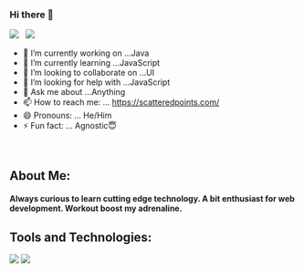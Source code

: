 ### Hi there 👋

[![](https://img.shields.io/badge/LinkedIn-Shahul%20Hameed-blue?logo=Linkedin&logoColor=blue&labelColor=black)](https://www.linkedin.com/in/shahul-hameed/) &nbsp;
[![](https://img.shields.io/badge/Gmail-shahul.dell2010%40gmail.com-red?logo=Gmail&logoColor=Red&labelColor=black)](mailto:shahul.dell2010@gmail.com)

<!--
**Shahul11/Shahul11** is a ✨ _special_ ✨ repository because its `README.md` (this file) appears on your GitHub profile. 

Here are some ideas to get you started: -->

- 🔭 I’m currently working on ...Java
- 🌱 I’m currently learning ...JavaScript
- 👯 I’m looking to collaborate on ...UI
- 🤔 I’m looking for help with ...JavaScript
- 💬 Ask me about ...Anything
- 📫 How to reach me: ...  https://scatteredpoints.com/
- 😄 Pronouns: ... He/Him
- ⚡ Fun fact: ...  Agnostic😇
</br>

## About Me:
#### Always curious to learn cutting edge technology. A bit enthusiast for web development. Workout boost my adrenaline.


## Tools and Technologies:
![](https://img.icons8.com/color/72/java-coffee-cup-logo.png) ![](https://img.icons8.com/color/72/selenium-test-automation.png)


